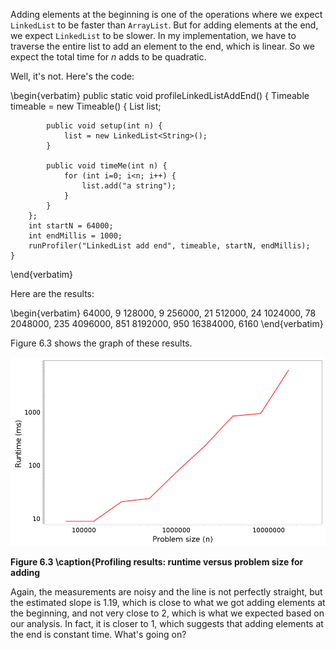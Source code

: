 Adding elements at the beginning is one of the operations where we expect `LinkedList` to be faster than `ArrayList`. But for adding elements at the end, we expect `LinkedList` to be slower. In my implementation, we have to traverse the entire list to add an element to the end, which is linear. So we expect the total time for $n$ adds to be quadratic.


Well, it's not.  Here's the code:

\begin{verbatim}
    public static void profileLinkedListAddEnd() {
        Timeable timeable = new Timeable() {
            List<String> list;

            public void setup(int n) {
                list = new LinkedList<String>();
            }

            public void timeMe(int n) {
                for (int i=0; i<n; i++) {
                    list.add("a string");
                }
            }
        };
        int startN = 64000;
        int endMillis = 1000;
        runProfiler("LinkedList add end", timeable, startN, endMillis);
    }
\end{verbatim}

Here are the results:

\begin{verbatim}
64000, 9
128000, 9
256000, 21
512000, 24
1024000, 78
2048000, 235
4096000, 851
8192000, 950
16384000, 6160
\end{verbatim}

Figure 6.3 shows the graph of these results.

![Figure 6.3 \caption{Profiling results: runtime versus problem size for adding](figs/profile4.png)

**Figure 6.3 \caption{Profiling results: runtime versus problem size for adding**


Again, the measurements are noisy and the line is not perfectly straight, but the estimated slope is 1.19, which is close to what we got adding elements at the beginning, and not very close to 2, which is what we expected based on our analysis. In fact, it is closer to 1, which suggests that adding elements at the end is constant time. What's going on?